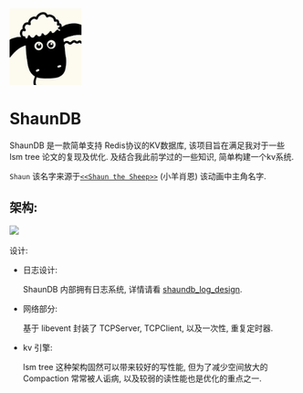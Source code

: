 <div align=left> <img src="doc/image/shaundb_icon.jpg" width = 25%>

# **ShaunDB**

ShaunDB 是一款简单支持 Redis协议的KV数据库, 该项目旨在满足我对于一些 lsm tree 论文的复现及优化. 及结合我此前学过的一些知识, 简单构建一个kv系统.

```Shaun``` 该名字来源于[```<<Shaun the Sheep>>```](https://zh.wikipedia.org/zh-hant/%E5%B0%8F%E7%BE%8A%E8%82%96%E6%81%A9) (小羊肖恩) 该动画中主角名字.

## 架构:
![](/doc/image/shaundb_design.png)

设计:
- 日志设计:
  
  ShaunDB 内部拥有日志系统, 详情请看 [shaundb_log_design](/doc/log_design_cn.md).

- 网络部分:

  基于 libevent 封装了 TCPServer, TCPClient, 以及一次性, 重复定时器.

- kv 引擎:

  lsm tree 这种架构固然可以带来较好的写性能, 但为了减少空间放大的Compaction 常常被人诟病, 以及较弱的读性能也是优化的重点之一.
  